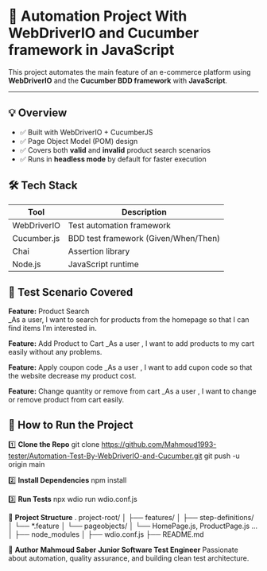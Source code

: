 # 🛒 Automation Project With WebDriverIO and Cucumber framework in JavaScript 

This project automates the main feature of an e-commerce platform using **WebDriverIO** and the **Cucumber BDD framework** with **JavaScript**.

---

## 💡 Overview

- ✅ Built with WebDriverIO + CucumberJS
- ✅ Page Object Model (POM) design
- ✅ Covers both **valid** and **invalid** product search scenarios
- ✅ Runs in **headless mode** by default for faster execution

## 🛠️ Tech Stack

| Tool         | Description                              |
|--------------|------------------------------------------|
| WebDriverIO  | Test automation framework                |
| Cucumber.js  | BDD test framework (Given/When/Then)     |
| Chai         | Assertion library                        |
| Node.js      | JavaScript runtime                       |


## 🧪 Test Scenario Covered

**Feature:** Product Search  
_As a user, I want to search for products from the homepage so that I can find items I’m interested in.

**Feature:** Add Product to Cart 
_As a user , I want to add products to my cart easily without any problems.

**Feature:** Apply coupon code
_As a user , I want to add cupon code so that the website decrease my product cost.

**Feature:** Change quantity or remove from cart
_As a user , I want to change or remove product from cart easily.

## 🚀 How to Run the Project



1️⃣ **Clone the Repo**
git clone https://github.com/Mahmoud1993-tester/Automation-Test-By-WebDriverIO-and-Cucumber.git
git push -u origin main


2️⃣ **Install Dependencies**
npm install
               
3️⃣ **Run Tests**
npx wdio run wdio.conf.js


🧱 **Project Structure**
.
project-root/
│
├── features/
│   ├── step-definitions/
│   └── *.feature
│   └── pageobjects/
│       └── HomePage.js, ProductPage.js ...
│
├── node_modules
│
├── wdio.conf.js
├── README.md

👤 **Author**
**Mahmoud Saber**
**Junior Software Test Engineer**
Passionate about automation, quality assurance, and building clean test architecture.

